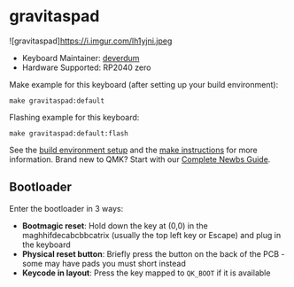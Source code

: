 # gravitaspad

![gravitaspad]https://i.imgur.com/lh1yjni.jpeg


* Keyboard Maintainer: [deverdum](https://github.com/deverdum)
* Hardware Supported: RP2040 zero

Make example for this keyboard (after setting up your build environment):

    make gravitaspad:default

Flashing example for this keyboard:

    make gravitaspad:default:flash

See the [build environment setup](https://docs.qmk.fm/#/getting_started_build_tools) and the [make instructions](https://docs.qmk.fm/#/getting_started_make_guide) for more information. Brand new to QMK? Start with our [Complete Newbs Guide](https://docs.qmk.fm/#/newbs).

## Bootloader

Enter the bootloader in 3 ways:

* **Bootmagic reset**: Hold down the key at (0,0) in the maghhifdecabcbbcatrix (usually the top left key or Escape) and plug in the keyboard
* **Physical reset button**: Briefly press the button on the back of the PCB - some may have pads you must short instead
* **Keycode in layout**: Press the key mapped to `QK_BOOT` if it is available
